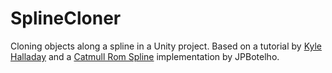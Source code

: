 # SplineCloner
 Cloning objects along a spline in a Unity project. Based on a tutorial by [Kyle Halladay](http://kylehalladay.com/blog/tutorial/2014/03/30/Placing-Objects-On-A-Spline.html) and a [Catmull Rom Spline](https://github.com/JPBotelho/Catmull-Rom-Splines) implementation by JPBotelho.
